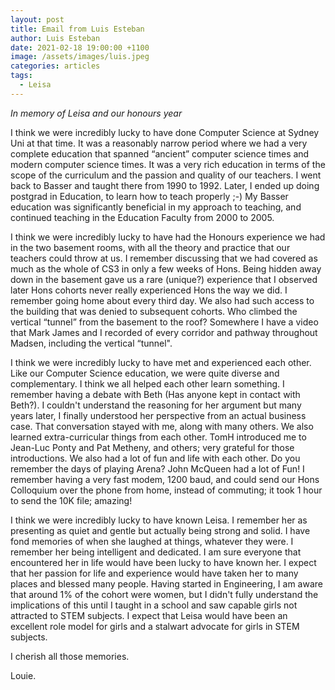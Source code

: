 ```yaml
---
layout: post
title: Email from Luis Esteban
author: Luis Esteban
date: 2021-02-18 19:00:00 +1100
image: /assets/images/luis.jpeg
categories: articles
tags:
  - Leisa
---
```

*In memory of Leisa and our honours year*

I think we were incredibly lucky to have done Computer Science at Sydney Uni at that time.  It was a reasonably narrow period where we had a very complete education that spanned “ancient” computer science times and modern computer science times.  It was a very rich education in terms of the scope of the curriculum and the passion and quality of our teachers.  I went back to Basser and taught there from 1990 to 1992.  Later, I ended up doing postgrad in Education, to learn how to teach properly ;-)  My Basser education was significantly beneficial in my approach to teaching, and continued teaching in the Education Faculty from 2000 to 2005.

I think we were incredibly lucky to have had the Honours experience we had in the two basement rooms, with all the theory and practice that our teachers could throw at us.  I remember discussing that we had covered as much as the whole of CS3 in only a few weeks of Hons.  Being hidden away down in the basement gave us a rare (unique?) experience that I observed later Hons cohorts never really experienced Hons the way we did.  I remember going home about every third day.  We also had such access to the building that was denied to subsequent cohorts.  Who climbed the vertical “tunnel” from the basement to the roof?  Somewhere I have a video that Mark James and I recorded of every corridor and pathway throughout Madsen, including the vertical “tunnel".

I think we were incredibly lucky to have met and experienced each other.  Like our Computer Science education, we were quite diverse and complementary.  I think we all helped each other learn something.  I remember having a debate with Beth (Has anyone kept in contact with Beth?).  I couldn't understand the reasoning for her argument but many years later, I finally understood her perspective from an actual business case.  That conversation stayed with me, along with many others.  We also learned extra-curricular things from each other.  TomH introduced me to Jean-Luc Ponty and Pat Metheny, and others; very grateful for those introductions.  We also had a lot of fun and life with each other.  Do you remember the days of playing Arena?  John McQueen had a lot of Fun!  I remember having a very fast modem, 1200 baud, and could send our Hons Colloquium over the phone from home, instead of commuting; it took 1 hour to send the 10K file; amazing!

I think we were incredibly lucky to have known Leisa.  I remember her as presenting as quiet and gentle but actually being strong and solid.  I have fond memories of when she laughed at things, whatever they were.  I remember her being intelligent and dedicated.  I am sure everyone that encountered her in life would have been lucky to have known her.  I expect that her passion for life and experience would have taken her to many places and blessed many people.  Having started in Engineering, I am aware that around 1% of the cohort were women, but I didn't fully understand the implications of this until I taught in a school and saw capable girls not attracted to STEM subjects.  I expect that Leisa would have been an excellent role model for girls and a stalwart advocate for girls in STEM subjects.

I cherish all those memories.

Louie.

